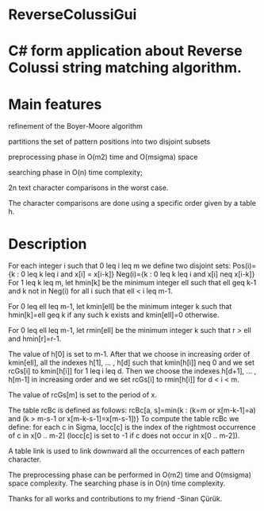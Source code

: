 # ReverseColussiGui
# C# form application about Reverse Colussi string matching algorithm.
# Main features
refinement of the Boyer-Moore algorithm

partitions the set of pattern positions into two disjoint subsets

preprocessing phase in O(m2) time and O(msigma) space

searching phase in O(n) time complexity;

2n text character comparisons in the worst case.

The character comparisons are done using a specific order given by a table h.

# Description
For each integer i such that 0 leq i leq m we define two disjoint sets:
 	Pos(i)={k :  0 leq k leq i and x[i] = x[i-k]}
 	Neg(i)={k :  0 leq k leq i and x[i] neq x[i-k]}
For 1 leq k leq m, let hmin[k] be the minimum integer ell such that ell geq k-1 and k not in Neg(i) for all i such that ell < i leq m-1.

For 0 leq ell leq m-1, let kmin[ell] be the minimum integer k such that hmin[k]=ell geq k if any such k exists and kmin[ell]=0 otherwise.

For 0 leq ell leq m-1, let rmin[ell] be the minimum integer k such that r > ell and hmin[r]=r-1.

The value of h[0] is set to m-1. After that we choose in increasing order of kmin[ell], all the indexes h[1], ... , h[d] such that kmin[h[i]] neq 0 and we set rcGs[i] to kmin[h[i]] for 1 leq i leq d. Then we choose the indexes h[d+1], ... , h[m-1] in increasing order and we set rcGs[i] to rmin[h[i]] for d < i < m.

The value of rcGs[m] is set to the period of x.

The table rcBc is defined as follows: rcBc[a, s]=min{k :  (k=m or x[m-k-1]=a) and (k > m-s-1 or x[m-k-s-1]=x[m-s-1])} To compute the table rcBc we define: for each c in Sigma, locc[c] is the index of the rightmost occurrence of c in x[0 .. m-2] (locc[c] is set to -1 if c does not occur in x[0 .. m-2]).

A table link is used to link downward all the occurrences of each pattern character.

The preprocessing phase can be performed in O(m2) time and O(msigma) space complexity. The searching phase is in O(n) time complexity.


Thanks for all works and contributions to my friend -Sinan Çürük.
